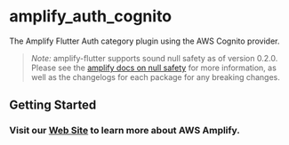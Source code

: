 # amplify_auth_cognito

The Amplify Flutter Auth category plugin using the AWS Cognito provider.

> *Note:* amplify-flutter supports sound null safety as of version 0.2.0. Please see the [amplify docs on null safety](https://docs.amplify.aws/lib/project-setup/null-safety/q/platform/flutter) for more information, as well as the changelogs for each package for any breaking changes.

## Getting Started

### Visit our [Web Site](https://docs.amplify.aws/) to learn more about AWS Amplify.
